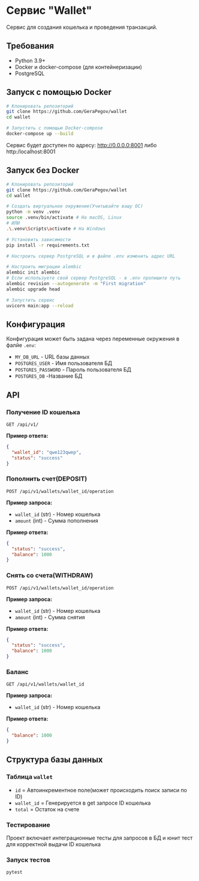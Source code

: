 # Сервис "Wallet"

Сервис для создания кошелька и проведения транзакций.

## Требования

- Python 3.9+
- Docker и docker-compose (для контейнеризации)
- PostgreSQL

## Запуск с помощью Docker

```bash
# Клонировать репозиторий
git clone https://github.com/GeraPegov/wallet
cd wallet

# Запустить с помощью Docker-compose
docker-compose up --build
```

Сервис будет доступен по адресу: http://0.0.0.0:8001 либо http:/localhost:8001

## Запуск без Docker

```bash
# Клонировать репозиторий
git clone https://github.com/GeraPegov/wallet
cd wallet

# Создать виртуальное окружение(Учитывайте вашу ОС)
python -m venv .venv
source .venv/bin/activate # На macOS, Linux
# ИЛИ
.\.venv\Scripts\activate # На Windows

# Установить зависимости
pip install -r requirements.txt

# Настроить сервер PostgreSQL и в файле .env изменить адрес URL

# Настроить миграции alembic
alembic init alembic
# Если используете свой сервер PostgreSQL - в .env пропишите путь
alembic revision --autogenerate -m "First migration"
alembic upgrade head

# Запустить сервис
uvicorn main:app --reload
```

## Конфигурация

Конфигурация может быть задана через переменные окружения в фалйе `.env`:

- `MY_DB_URL` - URL базы данных
- `POSTGRES_USER` - Имя пользователя БД
- `POSTGRES_PASSWORD` - Пароль пользователя БД
- `POSTGRES_DB` -Название БД

## API

### Получение ID кошелька

```
GET /api/v1/
```

**Пример ответа:**

```json
{
  "wallet_id": "qwe123qwep",
  "status": "success"
}
```

### Пополнить счет(DEPOSIT)

```
POST /api/v1/wallets/wallet_id/operation
```

**Пример запроса:**

- `wallet_id` (str) - Номер кошелька
- `amount` (int) - Сумма пополнения

**Пример ответа:**

```json
{
  "status": "success",
  "balance": 1000
}
```

### Снять со счета(WITHDRAW)

```
POST /api/v1/wallets/wallet_id/operation
```

**Пример запроса:**

- `wallet_id` (str) - Номер кошелька
- `amount` (int) - Сумма снятия

**Пример ответа:**

```json
{
  "status": "success",
  "balance": 1000
}
```

### Баланс

```
GET /api/v1/wallets/wallet_id
```

**Пример запроса:**

- `wallet_id` (str) - Номер кошелька

**Пример ответа:**

```json
{
  "balance": 1000
}
```

## Структура базы данных

### Таблица `wallet`

- `id` = Автоинкрементное поле(может происходить поиск записи по ID)
- `wallet_id` = Генерируется в get запросе ID кошелька
- `total` = Остаток на счете

### Тестирование

Проект включает интеграционные тесты для запросов в БД и юнит тест для корректной выдачи ID кошелька

### Запуск тестов

```bash
pytest
```
